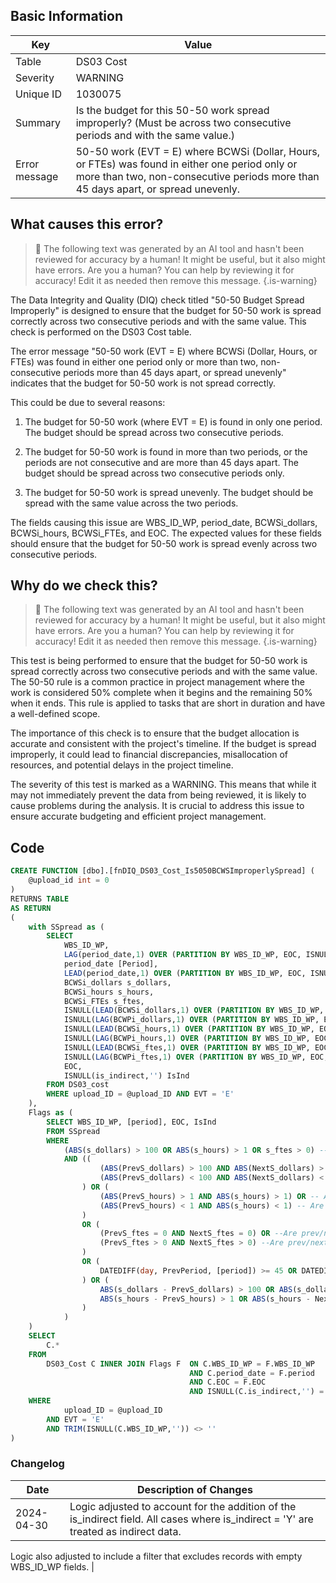 ## Basic Information
| Key         | Value          |
|-------------|----------------|
| Table       | DS03 Cost |
| Severity    | WARNING |
| Unique ID   | 1030075   |
| Summary     | Is the budget for this 50-50 work spread improperly? (Must be across two consecutive periods and with the same value.) |
| Error message | 50-50 work (EVT = E) where BCWSi (Dollar, Hours, or FTEs) was found in either one period only or more than two, non-consecutive periods more than 45 days apart, or spread unevenly. |

## What causes this error?

> :robot: The following text was generated by an AI tool and hasn't been reviewed for accuracy by a human! It might be useful, but it also might have errors. Are you a human? You can help by reviewing it for accuracy! Edit it as needed then remove this message.
{.is-warning}

The Data Integrity and Quality (DIQ) check titled "50-50 Budget Spread Improperly" is designed to ensure that the budget for 50-50 work is spread correctly across two consecutive periods and with the same value. This check is performed on the DS03 Cost table.

The error message "50-50 work (EVT = E) where BCWSi (Dollar, Hours, or FTEs) was found in either one period only or more than two, non-consecutive periods more than 45 days apart, or spread unevenly" indicates that the budget for 50-50 work is not spread correctly. 

This could be due to several reasons:

1. The budget for 50-50 work (where EVT = E) is found in only one period. The budget should be spread across two consecutive periods.

2. The budget for 50-50 work is found in more than two periods, or the periods are not consecutive and are more than 45 days apart. The budget should be spread across two consecutive periods only.

3. The budget for 50-50 work is spread unevenly. The budget should be spread with the same value across the two periods.

The fields causing this issue are WBS_ID_WP, period_date, BCWSi_dollars, BCWSi_hours, BCWSi_FTEs, and EOC. The expected values for these fields should ensure that the budget for 50-50 work is spread evenly across two consecutive periods.
## Why do we check this?

> :robot: The following text was generated by an AI tool and hasn't been reviewed for accuracy by a human! It might be useful, but it also might have errors. Are you a human? You can help by reviewing it for accuracy! Edit it as needed then remove this message.
{.is-warning}

This test is being performed to ensure that the budget for 50-50 work is spread correctly across two consecutive periods and with the same value. The 50-50 rule is a common practice in project management where the work is considered 50% complete when it begins and the remaining 50% when it ends. This rule is applied to tasks that are short in duration and have a well-defined scope. 

The importance of this check is to ensure that the budget allocation is accurate and consistent with the project's timeline. If the budget is spread improperly, it could lead to financial discrepancies, misallocation of resources, and potential delays in the project timeline. 

The severity of this test is marked as a WARNING. This means that while it may not immediately prevent the data from being reviewed, it is likely to cause problems during the analysis. It is crucial to address this issue to ensure accurate budgeting and efficient project management.
## Code

```sql
CREATE FUNCTION [dbo].[fnDIQ_DS03_Cost_Is5050BCWSImproperlySpread] (
	@upload_id int = 0
)
RETURNS TABLE
AS RETURN
(
	with SSpread as (
		SELECT 
			WBS_ID_WP, 
			LAG(period_date,1) OVER (PARTITION BY WBS_ID_WP, EOC, ISNULL(is_indirect,'') ORDER BY period_date) AS PrevPeriod,
			period_date [Period], 
			LEAD(period_date,1) OVER (PARTITION BY WBS_ID_WP, EOC, ISNULL(is_indirect,'') ORDER BY period_date) AS NextPeriod,		
			BCWSi_dollars s_dollars, 
			BCWSi_hours s_hours, 
			BCWSi_FTEs s_ftes,
			ISNULL(LEAD(BCWSi_dollars,1) OVER (PARTITION BY WBS_ID_WP, EOC, ISNULL(is_indirect,'') ORDER by period_date),0) AS NextS_dollars,
			ISNULL(LAG(BCWPi_dollars,1) OVER (PARTITION BY WBS_ID_WP, EOC, ISNULL(is_indirect,'') ORDER by period_date),0) AS PrevS_dollars,
			ISNULL(LEAD(BCWSi_hours,1) OVER (PARTITION BY WBS_ID_WP, EOC, ISNULL(is_indirect,'') ORDER by period_date),0) AS NextS_hours,
			ISNULL(LAG(BCWPi_hours,1) OVER (PARTITION BY WBS_ID_WP, EOC, ISNULL(is_indirect,'') ORDER by period_date),0) AS PrevS_hours,
			ISNULL(LEAD(BCWSi_ftes,1) OVER (PARTITION BY WBS_ID_WP, EOC, ISNULL(is_indirect,'') ORDER by period_date),0) AS NextS_ftes,
			ISNULL(LAG(BCWPi_ftes,1) OVER (PARTITION BY WBS_ID_WP, EOC, ISNULL(is_indirect,'') ORDER by period_date),0) AS PrevS_ftes,
			EOC,
			ISNULL(is_indirect,'') IsInd
		FROM DS03_cost
		WHERE upload_ID = @upload_ID AND EVT = 'E'
	), 
	Flags as (
		SELECT WBS_ID_WP, [period], EOC, IsInd
		FROM SSpread
		WHERE 
			(ABS(s_dollars) > 100 OR ABS(s_hours) > 1 OR s_ftes > 0) --Get only rows where |BCWSi| > 100 (threshold of $100/1hr)
			AND ((
					(ABS(PrevS_dollars) > 100 AND ABS(NextS_dollars) > 100) OR -- Are the prev & next $ amounts both > $100? (Both provided)
					(ABS(PrevS_dollars) < 100 AND ABS(NextS_dollars) < 100) -- Are the prev & next $ amounts both < $100? (Both missing)
				) OR (
					(ABS(PrevS_hours) > 1 AND ABS(s_hours) > 1) OR -- Are the prev & next hours both > 1? (Both provided)
					(ABS(PrevS_hours) < 1 AND ABS(s_hours) < 1) -- Are the prev & next hours both < 1? (Both missing)
				) 
				OR (
					(PrevS_ftes = 0 AND NextS_ftes = 0) OR --Are prev/next FTEs both = 0?
					(PrevS_ftes > 0 AND NextS_ftes > 0) --Are prev/next FTEs both > 0?
				) 
				OR (
					DATEDIFF(day, PrevPeriod, [period]) >= 45 OR DATEDIFF(day, [period], NextPeriod) >= 45 --Are the prev/next periods > 45 days from the current?
				) OR (
					ABS(s_dollars - PrevS_dollars) > 100 OR ABS(s_dollars - NextS_dollars) > 100 OR --Is there more than a $100 delta between current period and prev/next?
					ABS(s_hours - PrevS_hours) > 1 OR ABS(s_hours - NextS_hours) > 1 --Is there more than a 1 hour delta between current period and prev/next?
				)
			)
	)
	SELECT 
		C.* 
	FROM 
		DS03_Cost C INNER JOIN Flags F 	ON C.WBS_ID_WP = F.WBS_ID_WP
										AND C.period_date = F.period
										AND C.EOC = F.EOC
										AND ISNULL(C.is_indirect,'') = F.IsInd
	WHERE 
			upload_ID = @upload_ID
		AND EVT = 'E'
		AND TRIM(ISNULL(C.WBS_ID_WP,'')) <> ''
)
```

### Changelog

| Date       | Description of Changes   |
| ---------- | ------------------------ |
| 2024-04-30 | Logic adjusted to account for the addition of the is_indirect field. All cases where is_indirect = 'Y' are treated as indirect data.

Logic also adjusted to include a filter that excludes records with empty WBS_ID_WP fields. |
